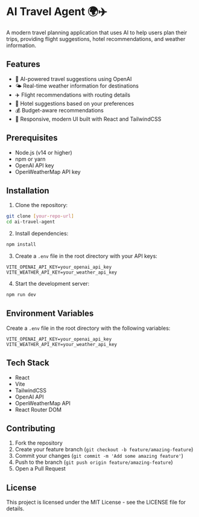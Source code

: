 # AI Travel Agent 🌍✈️

A modern travel planning application that uses AI to help users plan their trips, providing flight suggestions, hotel recommendations, and weather information.

## Features

- 🤖 AI-powered travel suggestions using OpenAI
- 🌤️ Real-time weather information for destinations
- ✈️ Flight recommendations with routing details
- 🏨 Hotel suggestions based on your preferences
- 💰 Budget-aware recommendations
- 📱 Responsive, modern UI built with React and TailwindCSS

## Prerequisites

- Node.js (v14 or higher)
- npm or yarn
- OpenAI API key
- OpenWeatherMap API key

## Installation

1. Clone the repository:
```bash
git clone [your-repo-url]
cd ai-travel-agent
```

2. Install dependencies:
```bash
npm install
```

3. Create a `.env` file in the root directory with your API keys:
```env
VITE_OPENAI_API_KEY=your_openai_api_key
VITE_WEATHER_API_KEY=your_weather_api_key
```

4. Start the development server:
```bash
npm run dev
```

## Environment Variables

Create a `.env` file in the root directory with the following variables:

```env
VITE_OPENAI_API_KEY=your_openai_api_key
VITE_WEATHER_API_KEY=your_weather_api_key
```

## Tech Stack

- React
- Vite
- TailwindCSS
- OpenAI API
- OpenWeatherMap API
- React Router DOM

## Contributing

1. Fork the repository
2. Create your feature branch (`git checkout -b feature/amazing-feature`)
3. Commit your changes (`git commit -m 'Add some amazing feature'`)
4. Push to the branch (`git push origin feature/amazing-feature`)
5. Open a Pull Request

## License

This project is licensed under the MIT License - see the LICENSE file for details.
